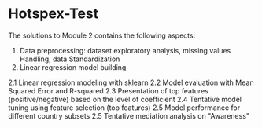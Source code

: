 # Hotspex-Test
The solutions to Module 2 contains the following aspects:
1. Data preprocessing: dataset exploratory analysis, missing values Handling, data Standardization
2. Linear regression model building

2.1 Linear regression modeling with sklearn
2.2 Model evaluation with Mean Squared Error and R-squared
2.3 Presentation of top features (positive/negative) based on the level of coefficient
2.4 Tentative model tuning using feature selection (top features)
2.5 Model performance for different country subsets
2.5 Tentative mediation analysis on "Awareness"
   
